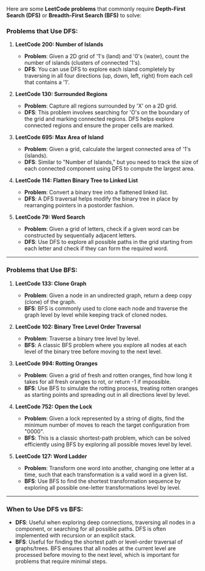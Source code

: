 Here are some **LeetCode problems** that commonly require **Depth-First Search (DFS)** or **Breadth-First Search (BFS)** to solve:

### Problems that Use DFS:

1. **LeetCode 200: Number of Islands**

   - **Problem**: Given a 2D grid of '1's (land) and '0's (water), count the number of islands (clusters of connected '1's).
   - **DFS**: You can use DFS to explore each island completely by traversing in all four directions (up, down, left, right) from each cell that contains a '1'.

2. **LeetCode 130: Surrounded Regions**

   - **Problem**: Capture all regions surrounded by 'X' on a 2D grid.
   - **DFS**: This problem involves searching for 'O's on the boundary of the grid and marking connected regions. DFS helps explore connected regions and ensure the proper cells are marked.

3. **LeetCode 695: Max Area of Island**

   - **Problem**: Given a grid, calculate the largest connected area of '1's (islands).
   - **DFS**: Similar to "Number of Islands," but you need to track the size of each connected component using DFS to compute the largest area.

4. **LeetCode 114: Flatten Binary Tree to Linked List**

   - **Problem**: Convert a binary tree into a flattened linked list.
   - **DFS**: A DFS traversal helps modify the binary tree in place by rearranging pointers in a postorder fashion.

5. **LeetCode 79: Word Search**
   - **Problem**: Given a grid of letters, check if a given word can be constructed by sequentially adjacent letters.
   - **DFS**: Use DFS to explore all possible paths in the grid starting from each letter and check if they can form the required word.

---

### Problems that Use BFS:

1. **LeetCode 133: Clone Graph**

   - **Problem**: Given a node in an undirected graph, return a deep copy (clone) of the graph.
   - **BFS**: BFS is commonly used to clone each node and traverse the graph level by level while keeping track of cloned nodes.

2. **LeetCode 102: Binary Tree Level Order Traversal**

   - **Problem**: Traverse a binary tree level by level.
   - **BFS**: A classic BFS problem where you explore all nodes at each level of the binary tree before moving to the next level.

3. **LeetCode 994: Rotting Oranges**

   - **Problem**: Given a grid of fresh and rotten oranges, find how long it takes for all fresh oranges to rot, or return -1 if impossible.
   - **BFS**: Use BFS to simulate the rotting process, treating rotten oranges as starting points and spreading out in all directions level by level.

4. **LeetCode 752: Open the Lock**

   - **Problem**: Given a lock represented by a string of digits, find the minimum number of moves to reach the target configuration from "0000".
   - **BFS**: This is a classic shortest-path problem, which can be solved efficiently using BFS by exploring all possible moves level by level.

5. **LeetCode 127: Word Ladder**
   - **Problem**: Transform one word into another, changing one letter at a time, such that each transformation is a valid word in a given list.
   - **BFS**: Use BFS to find the shortest transformation sequence by exploring all possible one-letter transformations level by level.

---

### When to Use DFS vs BFS:

- **DFS**: Useful when exploring deep connections, traversing all nodes in a component, or searching for all possible paths. DFS is often implemented with recursion or an explicit stack.
- **BFS**: Useful for finding the shortest path or level-order traversal of graphs/trees. BFS ensures that all nodes at the current level are processed before moving to the next level, which is important for problems that require minimal steps.
